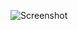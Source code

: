 ![Screenshot](https://raw.githubusercontent.com/Cryakl/Ultimate-RAT-Collection/refs/heads/main/SmallNetRat/Small-Net%20RAT%20v5.2/Screenshot.png)
